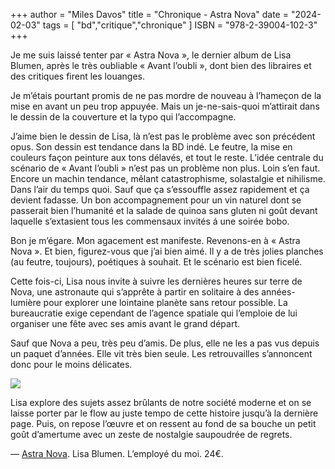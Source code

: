 +++
author = "Miles Davos"
title = "Chronique - Astra Nova"
date = "2024-02-03"
tags = [
    "bd","critique","chronique"
]
ISBN = "978-2-39004-102-3"
+++

Je me suis laissé tenter par « Astra Nova », le dernier album de Lisa Blumen, après le très oubliable « Avant l’oubli », dont bien des libraires et des critiques firent les louanges.

Je m’étais pourtant promis de ne pas mordre de nouveau à l’hameçon de la mise en avant un peu trop appuyée. Mais un je-ne-sais-quoi m’attirait dans le dessin de la couverture et la typo qui l’accompagne.

J’aime bien le dessin de Lisa, là n’est pas le problème avec son précédent opus. Son dessin est tendance dans la BD indé. Le feutre, la mise en couleurs façon peinture aux tons délavés, et tout le reste. L’idée centrale du scénario de « Avant l’oubli » n’est pas un problème non plus. Loin s’en faut. Encore un machin tendance, mêlant catastrophisme, solastalgie et nihilisme. Dans l’air du temps quoi. Sauf que ça s’essouffle assez rapidement et ça devient fadasse. Un bon accompagnement pour un vin naturel dont se passerait bien l’humanité et la salade de quinoa sans gluten ni goût devant laquelle s’extasient tous les commensaux invités á une soirée bobo.

Bon je m’égare. Mon agacement est manifeste. Revenons-en à « Astra Nova ». Et bien, figurez-vous que j’ai bien aimé. Il y a de très jolies planches (au feutre, toujours), poétiques à souhait. Et le scénario est bien ficelé.

Cette fois-ci, Lisa nous invite à suivre les dernières heures sur terre de Nova, une astronaute qui s’apprête à partir en solitaire à des années-lumière pour explorer une lointaine planète sans retour possible. La bureaucratie exige cependant de l’agence spatiale qui l’emploie de lui organiser une fête avec ses amis avant le grand départ.

Sauf que Nova a peu, très peu d’amis. De plus, elle ne les a pas vus depuis un paquet d’années. Elle vit très bien seule. Les retrouvailles s’annoncent donc pour le moins délicates.

![](/images/astra-nova.jpeg)

Lisa explore des sujets assez brûlants de notre société moderne et on se laisse porter par le flow au juste tempo de cette histoire jusqu’à la dernière page. Puis, on repose l’œuvre et on ressent au fond de sa bouche un petit goût d’amertume avec un zeste de nostalgie saupoudrée de regrets.

—
[Astra Nova](https://employe-du-moi.org/Astra-Nova-Lisa-Blumen). Lisa Blumen. L’employé du moi. 24€.
